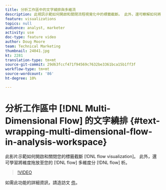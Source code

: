 ```yaml
---
title: 分析工作區中的文字繞排與多維流
description: 此視訊示範如何開啟和關閉流程視覺化中的標籤截斷。 此外，還可瞭解如何將維度拖放至您的流程，以進行多維度的流程分析。
feature: visualizations
topics: null
audience: analyst, marketer
activity: use
doc-type: feature video
author: Doug Moore
team: Technical Marketing
thumbnail: 24041.jpg
kt: 2281
translation-type: tm+mt
source-git-commit: 29d63fccf471f94569c7632be3361bca15b1ff3f
workflow-type: tm+mt
source-wordcount: '86'
ht-degree: 10%

---
```



# 分析工作區中 [!DNL Multi-Dimensional Flow] 的文字繞排 {#text-wrapping-multi-dimensional-flow-in-analysis-workspace}

此影片示範如何開啟和關閉您的標籤截斷 [!DNL flow visualization]。 此外，還可學習將維度拖放至您的 [!DNL flow] 多維度分 [!DNL flow] 析。

>[!VIDEO](https://video.tv.adobe.com/v/24041/?quality=12)

如需此功能的詳細資訊，請造訪文 [件](https://marketing.adobe.com/resources/help/zh_TW/analytics/analysis-workspace/flow.html)。
